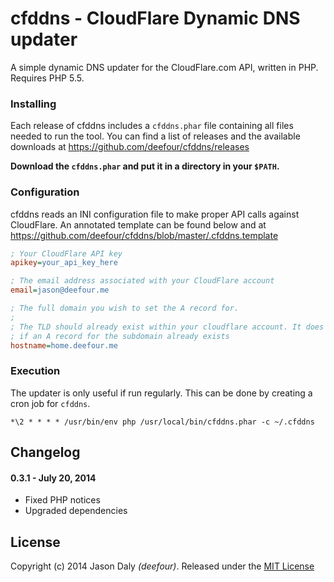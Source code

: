 # cfddns - CloudFlare Dynamic DNS updater

A simple dynamic DNS updater for the CloudFlare.com API, written in PHP. Requires PHP 5.5.

### Installing

Each release of cfddns includes a `cfddns.phar` file containing all files needed to run the tool. You can find a list of releases and the available downloads at https://github.com/deefour/cfddns/releases

**Download the `cfddns.phar` and put it in a directory in your `$PATH`.**

### Configuration

cfddns reads an INI configuration file to make proper API calls against CloudFlare. An annotated template can be found below and at https://github.com/deefour/cfddns/blob/master/.cfddns.template

```ini
; Your CloudFlare API key
apikey=your_api_key_here

; The email address associated with your CloudFlare account
email=jason@deefour.me

; The full domain you wish to set the A record for.
;
; The TLD should already exist within your cloudflare account. It does not matter
; if an A record for the subdomain already exists
hostname=home.deefour.me
```

### Execution

The updater is only useful if run regularly. This can be done by creating a cron job for `cfddns`.

```
*\2 * * * * /usr/bin/env php /usr/local/bin/cfddns.phar -c ~/.cfddns
```

## Changelog

#### 0.3.1 - July 20, 2014

 - Fixed PHP notices
 - Upgraded dependencies

## License

Copyright (c) 2014 Jason Daly *(deefour)*. Released under the [MIT License](http://deefour.mit-license.org/)